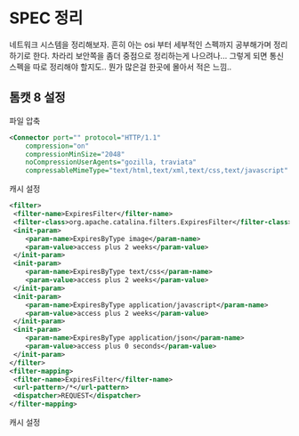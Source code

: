 # SPEC 정리

네트워크 시스템을 정리해보자. 흔히 아는 osi 부터 세부적인 스펙까지 공부해가며 정리하기로 한다. 차라리 보안쪽을 좀더 중점으로 정리하는게 나으려나... 그렇게 되면 통신 스펙을 따로 정리해야 할지도.. 뭔가 많은걸 한곳에 몰아서 적은 느낌..

## 톰캣 8 설정
파일 압축
```xml
<Connector port="" protocol="HTTP/1.1"
    compression="on"
    compressionMinSize="2048"
    noCompressionUserAgents="gozilla, traviata"
    compressableMimeType="text/html,text/xml,text/css,text/javascript" />
```
캐시 설정
```xml
<filter>
 <filter-name>ExpiresFilter</filter-name>
 <filter-class>org.apache.catalina.filters.ExpiresFilter</filter-class>
 <init-param>
    <param-name>ExpiresByType image</param-name>
    <param-value>access plus 2 weeks</param-value>
 </init-param>
 <init-param>
    <param-name>ExpiresByType text/css</param-name>
    <param-value>access plus 2 weeks</param-value>
 </init-param>
 <init-param>
    <param-name>ExpiresByType application/javascript</param-name>
    <param-value>access plus 2 weeks</param-value>
 </init-param>
 <init-param>
    <param-name>ExpiresByType application/json</param-name>
    <param-value>access plus 0 seconds</param-value>
 </init-param>
</filter>
<filter-mapping>
 <filter-name>ExpiresFilter</filter-name>
 <url-pattern>/*</url-pattern>
 <dispatcher>REQUEST</dispatcher>
</filter-mapping>
```

캐시 설정
```xml

```
